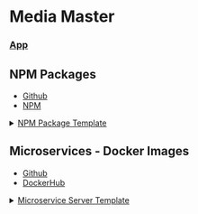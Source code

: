 # Media Master
### **[App](https://github.com/FMI-MediaMaster/MediaMaster)**

## NPM Packages
- [Github](https://github.com/orgs/FMI-MediaMaster/packages?ecosystem=npm)
- [NPM](https://www.npmjs.com/org/media-master?activeTab=packages)

<details>
  <summary><a href="https://github.com/FMI-MediaMaster/NpmTemplate">NPM Package Template</a></summary>
  &nbsp;&nbsp;&nbsp;&nbsp;├─&nbsp; <a href="https://github.com/FMI-MediaMaster/metadata-service-tests">metadata-service-tests</a> <br>
  &nbsp;&nbsp;&nbsp;&nbsp;├─&nbsp; <a href="https://github.com/FMI-MediaMaster/load-dotenv">load-dotenv</a>                       <br>
  &nbsp;&nbsp;&nbsp;&nbsp;├─&nbsp; <a href="https://github.com/FMI-MediaMaster/express-crud-router">express-crud-router</a>       <br>
  &nbsp;&nbsp;&nbsp;&nbsp;├─&nbsp; <a href="https://github.com/FMI-MediaMaster/http-errors">http-errors</a>                       <br>
  &nbsp;&nbsp;&nbsp;&nbsp;├─&nbsp; <a href="https://github.com/FMI-MediaMaster/string-utils">string-utils</a>                     <br>
  &nbsp;&nbsp;&nbsp;&nbsp;└─&nbsp; <a href="https://github.com/FMI-MediaMaster/express-middleware">express-middleware</a>         <br>
</details>

## Microservices - Docker Images
- [Github](https://github.com/orgs/FMI-MediaMaster/packages?ecosystem=container)
- [DockerHub](https://hub.docker.com/repositories/mediamasterorg)

<details>
  <summary><a href="https://github.com/FMI-MediaMaster/ServerTemplate">Microservice Server Template</a></summary>
  &nbsp;&nbsp;&nbsp;&nbsp;└─&nbsp; <a href="https://github.com/FMI-MediaMaster/TMDB-Service">TMDB Service</a> <br>
  &nbsp;&nbsp;&nbsp;&nbsp;└─&nbsp; <a href="https://github.com/FMI-MediaMaster/User-Service">User Service</a> <br>
</details>

